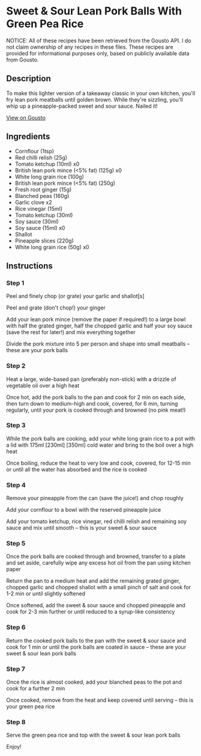 # Sweet & Sour Lean Pork Balls With Green Pea Rice

NOTICE: All of these recipes have been retrieved from the Gousto API. I do not claim ownership of any recipes in these files. These recipes are provided for informational purposes only, based on publicly available data from Gousto.

## Description

To make this lighter version of a takeaway classic in your own kitchen, you'll fry lean pork meatballs until golden brown. While they're sizzling, you'll whip up a pineapple-packed sweet and sour sauce. Nailed it! 

[View on Gousto](https://www.gousto.co.uk/recipes/cookbook/sweet-sour-lean-pork-balls-with-green-pea-rice)

## Ingredients

- Cornflour (1tsp)
- Red chilli relish (25g)
- Tomato ketchup (10ml) x0
- British lean pork mince (<5% fat) (125g) x0
- White long grain rice (100g)
- British lean pork mince (<5% fat) (250g)
- Fresh root ginger (15g)
- Blanched peas (160g)
- Garlic clove x2
- Rice vinegar (15ml)
- Tomato ketchup (30ml)
- Soy sauce (30ml)
- Soy sauce (15ml) x0
- Shallot
- Pineapple slices (220g)
- White long grain rice (50g) x0

## Instructions


### Step 1

Peel and finely chop (or grate) your garlic and shallot[s]

Peel and grate (don't chop!) your ginger

Add your lean pork mince (remove the paper if required!) to a large bowl with half the grated ginger, half the chopped garlic and half your soy sauce (save the rest for later!) and mix everything together

Divide the pork mixture into 5 per person and shape into small meatballs – these are your pork balls


### Step 2

Heat a large, wide-based pan (preferably non-stick) with a drizzle of vegetable oil over a high heat

Once hot, add the pork balls to the pan and cook for 2 min on each side, then turn down to medium-high and cook, covered, for 6 min, turning regularly, until your pork is cooked through and browned (no pink meat!)


### Step 3

While the pork balls are cooking, add your white long grain rice to a pot with a lid with 175ml <span class="text-purple">[230ml]</span> <span class="text-danger">[350ml] </span>cold water and bring to the boil over a high heat

Once boiling, reduce the heat to very low and cook, covered, for 12-15 min or until all the water has absorbed and the rice is cooked


### Step 4

Remove your pineapple from the can (save the juice!) and chop roughly

Add your cornflour to a bowl with the reserved pineapple juice

Add your tomato ketchup, rice vinegar, red chilli relish and remaining soy sauce and mix until smooth – this is your sweet & sour sauce


### Step 5

Once the pork balls are cooked through and browned, transfer to a plate and set aside, carefully wipe any excess hot oil from the pan using kitchen paper

Return the pan to a medium heat and add the remaining grated ginger, chopped garlic and chopped shallot with a small pinch of salt and cook for 1-2 min or until slightly softened

Once softened, add the sweet & sour sauce and chopped pineapple and cook for 2-3 min further or until reduced to a syrup-like consistency


### Step 6

Return the cooked pork balls to the pan with the sweet & sour sauce and cook for 1 min or until the pork balls are coated in sauce – these are your sweet & sour lean pork balls


### Step 7

Once the rice is almost cooked, add your blanched peas to the pot and cook for a further 2 min

Once cooked, remove from the heat and keep covered until serving – this is your green pea rice

### Step 8

Serve the green pea rice and top with the sweet & sour lean pork balls

Enjoy!

